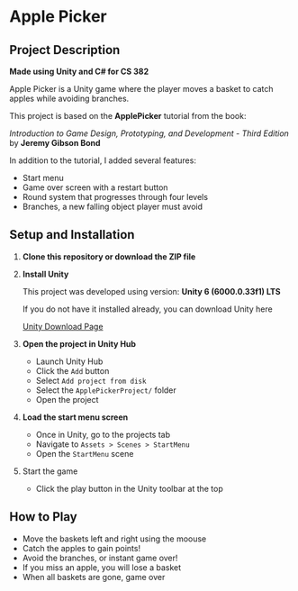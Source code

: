 # Apple Picker

## Project Description

**Made using Unity and C# for CS 382**

Apple Picker is a Unity game where the player moves a basket to catch apples while avoiding branches.

This project is based on the **ApplePicker** tutorial from the book:

*Introduction to Game Design, Prototyping, and Development - Third Edition* by **Jeremy Gibson Bond**

In addition to the tutorial, I added several features:
- Start menu
- Game over screen with a restart button
- Round system that progresses through four levels
- Branches, a new falling object player must avoid



## Setup and Installation

1. **Clone this repository or download the ZIP file**

2. **Install Unity**

   This project was developed using version: **Unity 6 (6000.0.33f1) LTS**
   
   If you do not have it installed already, you can download Unity here

   [Unity Download Page](https://unity.com/download)
   

4. **Open the project in Unity Hub**
   - Launch Unity Hub
   - Click the `Add` button
   - Select `Add project from disk`
   - Select the `ApplePickerProject/` folder
   - Open the project

5. **Load the start menu screen**
   - Once in Unity, go to the projects tab
   - Navigate to `Assets > Scenes > StartMenu`
   - Open the `StartMenu` scene

 6. Start the game
    - Click the play button in the Unity toolbar at the top
   

## How to Play
- Move the baskets left and right using the moouse
- Catch the apples to gain points!
- Avoid the branches, or instant game over!
- If you miss an apple, you will lose a basket
- When all baskets are gone, game over
